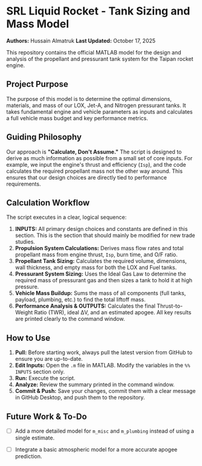 # SRL Liquid Rocket - Tank Sizing and Mass Model

**Authors:** Hussain Almatruk
**Last Updated:** October 17, 2025

This repository contains the official MATLAB model for the design and analysis of the propellant and pressurant tank system for the Taipan rocket engine.

## Project Purpose

The purpose of this model is to determine the optimal dimensions, materials, and mass of our LOX, Jet-A, and Nitrogen pressurant tanks. It takes fundamental engine and vehicle parameters as inputs and calculates a full vehicle mass budget and key performance metrics.

## Guiding Philosophy

Our approach is **"Calculate, Don't Assume."** The script is designed to derive as much information as possible from a small set of core inputs. For example, we input the engine's thrust and efficiency (`Isp`), and the code calculates the required propellant mass not the other way around. This ensures that our design choices are directly tied to performance requirements.

## Calculation Workflow

The script executes in a clear, logical sequence:

1.  **INPUTS:** All primary design choices and constants are defined in this section. This is the section that should mainly be modified for new trade studies.
2.  **Propulsion System Calculations:** Derives mass flow rates and total propellant mass from engine thrust, `Isp`, burn time, and O/F ratio.
3.  **Propellant Tank Sizing:** Calculates the required volume, dimensions, wall thickness, and empty mass for both the LOX and Fuel tanks.
4.  **Pressurant System Sizing:** Uses the Ideal Gas Law to determine the required mass of pressurant gas and then sizes a tank to hold it at high pressure.
5.  **Vehicle Mass Buildup:** Sums the mass of all components (full tanks, payload, plumbing, etc.) to find the total liftoff mass.
6.  **Performance Analysis & OUTPUTS:** Calculates the final Thrust-to-Weight Ratio (TWR), ideal ΔV, and an estimated apogee. All key results are printed clearly to the command window.

## How to Use

1.  **Pull:** Before starting work, always pull the latest version from GitHub to ensure you are up-to-date.
2.  **Edit Inputs:** Open the `.m` file in MATLAB. Modify the variables in the `%% INPUTS` section only.
3.  **Run:** Execute the script.
4.  **Analyze:** Review the summary printed in the command window.
5.  **Commit & Push:** Save your changes, commit them with a clear message in GitHub Desktop, and push them to the repository.

## Future Work & To-Do

- [ ] Add a more detailed model for `m_misc` and `m_plumbing` instead of using a single estimate.
- [ ] Integrate a basic atmospheric model for a more accurate apogee prediction.

